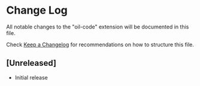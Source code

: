 # Change Log

All notable changes to the "oil-code" extension will be documented in this file.

Check [Keep a Changelog](http://keepachangelog.com/) for recommendations on how to structure this file.

## [Unreleased]

- Initial release